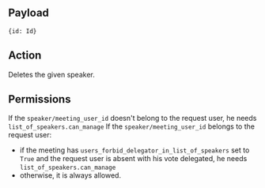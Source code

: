 ## Payload
```
{id: Id}
```

## Action
Deletes the given speaker.

## Permissions
If the `speaker/meeting_user_id` doesn't belong to the request user, he needs `list_of_speakers.can_manage`
If the `speaker/meeting_user_id` belongs to the request user:
- if the meeting has `users_forbid_delegator_in_list_of_speakers` set to `True` and the request user is absent with his vote delegated, he needs `list_of_speakers.can_manage`
- otherwise, it is always allowed.
